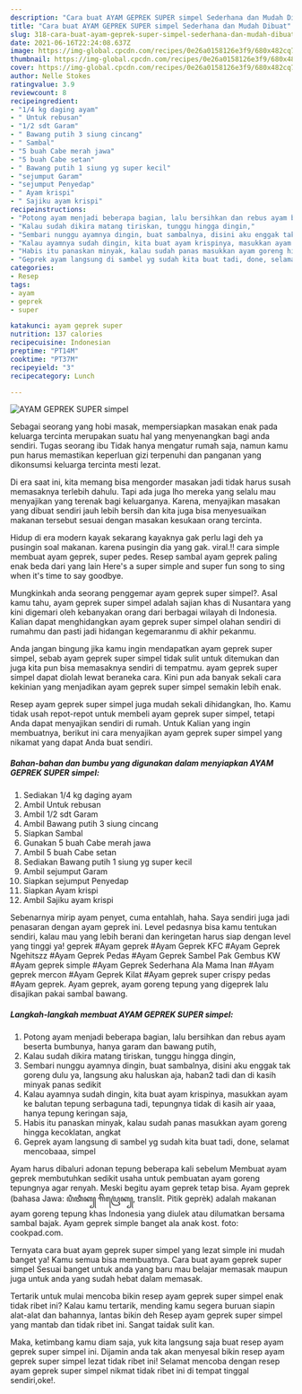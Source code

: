 ```yaml
---
description: "Cara buat AYAM GEPREK SUPER simpel Sederhana dan Mudah Dibuat"
title: "Cara buat AYAM GEPREK SUPER simpel Sederhana dan Mudah Dibuat"
slug: 318-cara-buat-ayam-geprek-super-simpel-sederhana-dan-mudah-dibuat
date: 2021-06-16T22:24:08.637Z
image: https://img-global.cpcdn.com/recipes/0e26a0158126e3f9/680x482cq70/ayam-geprek-super-simpel-foto-resep-utama.jpg
thumbnail: https://img-global.cpcdn.com/recipes/0e26a0158126e3f9/680x482cq70/ayam-geprek-super-simpel-foto-resep-utama.jpg
cover: https://img-global.cpcdn.com/recipes/0e26a0158126e3f9/680x482cq70/ayam-geprek-super-simpel-foto-resep-utama.jpg
author: Nelle Stokes
ratingvalue: 3.9
reviewcount: 8
recipeingredient:
- "1/4 kg daging ayam"
- " Untuk rebusan"
- "1/2 sdt Garam"
- " Bawang putih 3 siung cincang"
- " Sambal"
- "5 buah Cabe merah jawa"
- "5 buah Cabe setan"
- " Bawang putih 1 siung yg super kecil"
- "sejumput Garam"
- "sejumput Penyedap"
- " Ayam krispi"
- " Sajiku ayam krispi"
recipeinstructions:
- "Potong ayam menjadi beberapa bagian, lalu bersihkan dan rebus ayam beserta bumbunya, hanya garam dan bawang putih,"
- "Kalau sudah dikira matang tiriskan, tunggu hingga dingin,"
- "Sembari nunggu ayamnya dingin, buat sambalnya, disini aku enggak tak goreng dulu ya, langsung aku haluskan aja, haban2 tadi dan di kasih minyak panas sedikit"
- "Kalau ayamnya sudah dingin, kita buat ayam krispinya, masukkan ayam ke balutan tepung serbaguna tadi, tepungnya tidak di kasih air yaaa, hanya tepung keringan saja,"
- "Habis itu panaskan minyak, kalau sudah panas masukkan ayam goreng hingga kecoklatan, angkat"
- "Geprek ayam langsung di sambel yg sudah kita buat tadi, done, selamat mencobaaa, simpel"
categories:
- Resep
tags:
- ayam
- geprek
- super

katakunci: ayam geprek super 
nutrition: 137 calories
recipecuisine: Indonesian
preptime: "PT14M"
cooktime: "PT37M"
recipeyield: "3"
recipecategory: Lunch

---
```



![AYAM GEPREK SUPER simpel](https://img-global.cpcdn.com/recipes/0e26a0158126e3f9/680x482cq70/ayam-geprek-super-simpel-foto-resep-utama.jpg)

Sebagai seorang yang hobi masak, mempersiapkan masakan enak pada keluarga tercinta merupakan suatu hal yang menyenangkan bagi anda sendiri. Tugas seorang ibu Tidak hanya mengatur rumah saja, namun kamu pun harus memastikan keperluan gizi terpenuhi dan panganan yang dikonsumsi keluarga tercinta mesti lezat.

Di era  saat ini, kita memang bisa mengorder masakan jadi tidak harus susah memasaknya terlebih dahulu. Tapi ada juga lho mereka yang selalu mau menyajikan yang terenak bagi keluarganya. Karena, menyajikan masakan yang dibuat sendiri jauh lebih bersih dan kita juga bisa menyesuaikan makanan tersebut sesuai dengan masakan kesukaan orang tercinta. 

Hidup di era modern kayak sekarang kayaknya gak perlu lagi deh ya pusingin soal makanan. karena pusingin dia yang gak. viral.!! cara simple membuat ayam geprek, super pedes. Resep sambal ayam geprek paling enak beda dari yang lain Here&#39;s a super simple and super fun song to sing when it&#39;s time to say goodbye.

Mungkinkah anda seorang penggemar ayam geprek super simpel?. Asal kamu tahu, ayam geprek super simpel adalah sajian khas di Nusantara yang kini digemari oleh kebanyakan orang dari berbagai wilayah di Indonesia. Kalian dapat menghidangkan ayam geprek super simpel olahan sendiri di rumahmu dan pasti jadi hidangan kegemaranmu di akhir pekanmu.

Anda jangan bingung jika kamu ingin mendapatkan ayam geprek super simpel, sebab ayam geprek super simpel tidak sulit untuk ditemukan dan juga kita pun bisa memasaknya sendiri di tempatmu. ayam geprek super simpel dapat diolah lewat beraneka cara. Kini pun ada banyak sekali cara kekinian yang menjadikan ayam geprek super simpel semakin lebih enak.

Resep ayam geprek super simpel juga mudah sekali dihidangkan, lho. Kamu tidak usah repot-repot untuk membeli ayam geprek super simpel, tetapi Anda dapat menyajikan sendiri di rumah. Untuk Kalian yang ingin membuatnya, berikut ini cara menyajikan ayam geprek super simpel yang nikamat yang dapat Anda buat sendiri.

<!--inarticleads1-->

##### Bahan-bahan dan bumbu yang digunakan dalam menyiapkan AYAM GEPREK SUPER simpel:

1. Sediakan 1/4 kg daging ayam
1. Ambil  Untuk rebusan
1. Ambil 1/2 sdt Garam
1. Ambil  Bawang putih 3 siung cincang
1. Siapkan  Sambal
1. Gunakan 5 buah Cabe merah jawa
1. Ambil 5 buah Cabe setan
1. Sediakan  Bawang putih 1 siung yg super kecil
1. Ambil sejumput Garam
1. Siapkan sejumput Penyedap
1. Siapkan  Ayam krispi
1. Ambil  Sajiku ayam krispi


Sebenarnya mirip ayam penyet, cuma entahlah, haha. Saya sendiri juga jadi penasaran dengan ayam geprek ini. Level pedasnya bisa kamu tentukan sendiri, kalau mau yang lebih berani dan keringetan harus siap dengan level yang tinggi ya! geprek #Ayam geprek #Ayam Geprek KFC #Ayam Geprek Ngehitszz #Ayam Geprek Pedas #Ayam Geprek Sambel Pak Gembus KW #Ayam geprek simple #Ayam Geprek Sederhana Ala Mama Inan #Ayam geprek mercon #Ayam Geprek Kilat #Ayam geprek super crispy pedas #Ayam geprek. Ayam geprek, ayam goreng tepung yang digeprek lalu disajikan pakai sambal bawang. 

<!--inarticleads2-->

##### Langkah-langkah membuat AYAM GEPREK SUPER simpel:

1. Potong ayam menjadi beberapa bagian, lalu bersihkan dan rebus ayam beserta bumbunya, hanya garam dan bawang putih,
1. Kalau sudah dikira matang tiriskan, tunggu hingga dingin,
1. Sembari nunggu ayamnya dingin, buat sambalnya, disini aku enggak tak goreng dulu ya, langsung aku haluskan aja, haban2 tadi dan di kasih minyak panas sedikit
1. Kalau ayamnya sudah dingin, kita buat ayam krispinya, masukkan ayam ke balutan tepung serbaguna tadi, tepungnya tidak di kasih air yaaa, hanya tepung keringan saja,
1. Habis itu panaskan minyak, kalau sudah panas masukkan ayam goreng hingga kecoklatan, angkat
1. Geprek ayam langsung di sambel yg sudah kita buat tadi, done, selamat mencobaaa, simpel


Ayam harus dibaluri adonan tepung beberapa kali sebelum Membuat ayam geprek membutuhkan sedikit usaha untuk pembuatan ayam goreng tepungnya agar renyah. Meski begitu ayam geprek tetap bisa. Ayam geprek (bahasa Jawa: ꦥꦶꦠꦶꦏ꧀ ꦒꦼꦥꦿꦺꦏ꧀, translit. Pitik geprèk) adalah makanan ayam goreng tepung khas Indonesia yang diulek atau dilumatkan bersama sambal bajak. Ayam geprek simple banget ala anak kost. foto: cookpad.com. 

Ternyata cara buat ayam geprek super simpel yang lezat simple ini mudah banget ya! Kamu semua bisa membuatnya. Cara buat ayam geprek super simpel Sesuai banget untuk anda yang baru mau belajar memasak maupun juga untuk anda yang sudah hebat dalam memasak.

Tertarik untuk mulai mencoba bikin resep ayam geprek super simpel enak tidak ribet ini? Kalau kamu tertarik, mending kamu segera buruan siapin alat-alat dan bahannya, lantas bikin deh Resep ayam geprek super simpel yang mantab dan tidak ribet ini. Sangat taidak sulit kan. 

Maka, ketimbang kamu diam saja, yuk kita langsung saja buat resep ayam geprek super simpel ini. Dijamin anda tak akan menyesal bikin resep ayam geprek super simpel lezat tidak ribet ini! Selamat mencoba dengan resep ayam geprek super simpel nikmat tidak ribet ini di tempat tinggal sendiri,oke!.

